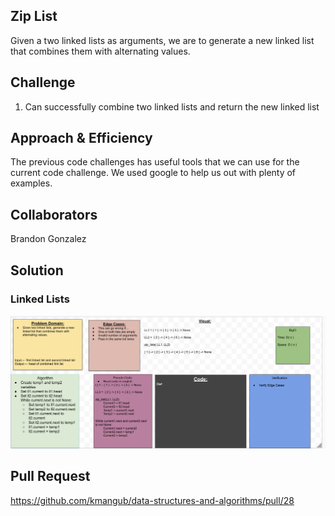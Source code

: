 ## Zip List 
Given a two linked lists as arguments, we are to generate a new linked list that combines them with alternating values.

## Challenge
1. Can successfully combine two linked lists and return the new linked list

## Approach & Efficiency
The previous code challenges has useful tools that we can use for the current code challenge. We used google to help us out with plenty of examples. 

## Collaborators
Brandon Gonzalez

## Solution

### Linked Lists
![Code Challenge 8](../../assets/ll-zip.png)

## Pull Request 
https://github.com/kmangub/data-structures-and-algorithms/pull/28